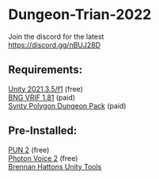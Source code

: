 # Dungeon-Trian-2022

Join the discord for the latest  <br />
https://discord.gg/nBUJ28D

## Requirements:

[Unity 2021.3.5/f1](https://unity3d.com/unity/whats-new/2021.3.5) (free)   <br />
[BNG VRIF 1.81](https://assetstore.unity.com/packages/templates/systems/vr-interaction-framework-161066) (paid)   <br />
[Synty Polygon Dungeon Pack](https://syntystore.com/products/polygon-dungeon-pack) (paid)  <br />

## Pre-Installed:

[PUN 2](https://assetstore.unity.com/packages/tools/network/pun-2-free-119922) (free)  <br />
[Photon Voice 2](https://assetstore.unity.com/packages/tools/audio/photon-voice-2-130518) (free) <br />
[Brennan Hattons Unity Tools](https://github.com/bh679/Unity-Tools) <br />



